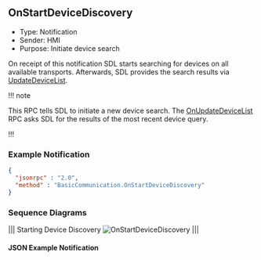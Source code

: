 ## OnStartDeviceDiscovery

  * Type: Notification
  * Sender: HMI
  * Purpose: Initiate device search

On receipt of this notification SDL starts searching for devices on all available transports. Afterwards, SDL provides the search results via [UpdateDeviceList](../updatedevicelist).

!!! note

This RPC tells SDL to initiate a new device search. The [OnUpdateDeviceList](../onupdatedevicelist) RPC asks SDL for the results of the most recent device query.

!!!

### Example Notification
```json
{
  "jsonrpc" : "2.0",
  "method" : "BasicCommunication.OnStartDeviceDiscovery"
}
```

### Sequence Diagrams
|||
Starting Device Discovery
![OnStartDeviceDiscovery](./assets/OnStartDeviceDiscovery.png)
|||

#### JSON Example Notification
```json

```
